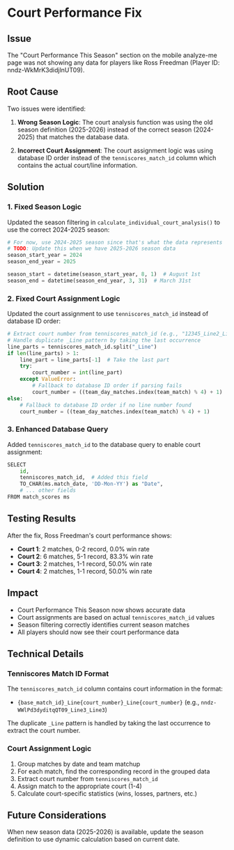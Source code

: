 # Court Performance Fix

## Issue
The "Court Performance This Season" section on the mobile analyze-me page was not showing any data for players like Ross Freedman (Player ID: nndz-WkMrK3didjlnUT09).

## Root Cause
Two issues were identified:

1. **Wrong Season Logic**: The court analysis function was using the old season definition (2025-2026) instead of the correct season (2024-2025) that matches the database data.

2. **Incorrect Court Assignment**: The court assignment logic was using database ID order instead of the `tenniscores_match_id` column which contains the actual court/line information.

## Solution

### 1. Fixed Season Logic
Updated the season filtering in `calculate_individual_court_analysis()` to use the correct 2024-2025 season:

```python
# For now, use 2024-2025 season since that's what the data represents
# TODO: Update this when we have 2025-2026 season data
season_start_year = 2024
season_end_year = 2025

season_start = datetime(season_start_year, 8, 1)  # August 1st
season_end = datetime(season_end_year, 3, 31)  # March 31st
```

### 2. Fixed Court Assignment Logic
Updated the court assignment to use `tenniscores_match_id` instead of database ID order:

```python
# Extract court number from tenniscores_match_id (e.g., "12345_Line2_Line2" -> 2)
# Handle duplicate _Line pattern by taking the last occurrence
line_parts = tenniscores_match_id.split("_Line")
if len(line_parts) > 1:
    line_part = line_parts[-1]  # Take the last part
    try:
        court_number = int(line_part)
    except ValueError:
        # Fallback to database ID order if parsing fails
        court_number = ((team_day_matches.index(team_match) % 4) + 1)
else:
    # Fallback to database ID order if no line number found
    court_number = ((team_day_matches.index(team_match) % 4) + 1)
```

### 3. Enhanced Database Query
Added `tenniscores_match_id` to the database query to enable court assignment:

```python
SELECT 
    id,
    tenniscores_match_id,  # Added this field
    TO_CHAR(ms.match_date, 'DD-Mon-YY') as "Date",
    # ... other fields
FROM match_scores ms
```

## Testing Results
After the fix, Ross Freedman's court performance shows:

- **Court 1**: 2 matches, 0-2 record, 0.0% win rate
- **Court 2**: 6 matches, 5-1 record, 83.3% win rate  
- **Court 3**: 2 matches, 1-1 record, 50.0% win rate
- **Court 4**: 2 matches, 1-1 record, 50.0% win rate

## Impact
- Court Performance This Season now shows accurate data
- Court assignments are based on actual `tenniscores_match_id` values
- Season filtering correctly identifies current season matches
- All players should now see their court performance data

## Technical Details

### Tenniscores Match ID Format
The `tenniscores_match_id` column contains court information in the format:
- `{base_match_id}_Line{court_number}_Line{court_number}` (e.g., `nndz-WWlPd3dyditqQT09_Line3_Line3`)

The duplicate `_Line` pattern is handled by taking the last occurrence to extract the court number.

### Court Assignment Logic
1. Group matches by date and team matchup
2. For each match, find the corresponding record in the grouped data
3. Extract court number from `tenniscores_match_id`
4. Assign match to the appropriate court (1-4)
5. Calculate court-specific statistics (wins, losses, partners, etc.)

## Future Considerations
When new season data (2025-2026) is available, update the season definition to use dynamic calculation based on current date. 